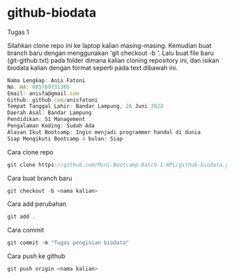 # github-biodata
Tugas 1

Silahkan clone repo ini ke laptop kalian masing-masing. Kemudian buat branch baru dengan menggunakan 'git checkout -b <nama user github>'. Lalu buat file baru (git-github.txt) pada folder dimana kalian cloning repository ini, dan isikan biodata kalian dengan format seperti pada text dibawah ini.
  
  
```js
Nama Lengkap: Anis Fatoni
No. WA: 085769731305
Email: anisfa@gmail.com
Github: github.com/anisfatoni
Tempat Tanggal Lahir: Bandar Lampung, 26 Juni 2023
Daerah Asal: Bandar Lampung
Pendidikan: S1 Management
Pengalaman Koding: Sudah Ada
Alasan Ikut Bootcamp: Ingin menjadi programmer handal di dunia
Siap Mengikuti Bootcamp 4 bulan: Siap
```
  
Cara clone repo
  
```js
git clone https://github.com/Mini-Bootcamp-Batch-1-WPL/github-biodata.git
```

Cara buat branch baru
```js
git checkout -b <nama kalian>
```

Cara add perubahan
```js
git add .
```

Cara commit
```js
git commit -m "Tugas pengisian biodata"
```

Cara push ke github
```js
git push origin <nama kalian>
```
